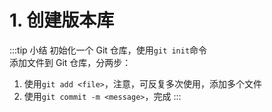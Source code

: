 # 1. 创建版本库
:::tip 小结
初始化一个 Git 仓库，使用`git init`命令<br>
添加文件到 Git 仓库，分两步：<br>
1. 使用`git add <file>`，注意，可反复多次使用，添加多个文件
2. 使用`git commit -m <message>`，完成
:::

